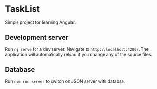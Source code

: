 # TaskList

Simple project for learning Angular.

## Development server

Run `ng serve` for a dev server. Navigate to `http://localhost:4200/`. The application will automatically reload if you change any of the source files.

## Database

Run `npm run server` to switch on JSON server with databse.

